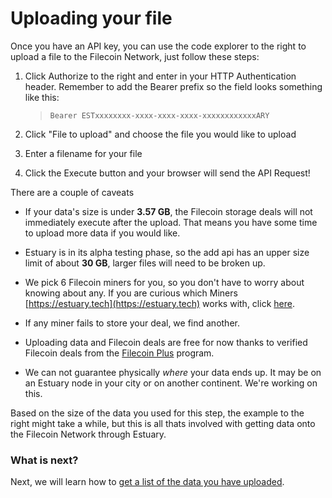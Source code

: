 # Uploading your file

Once you have an API key, you can use the code explorer to the right to upload a file to the Filecoin Network, just follow these steps:

1. Click Authorize to the right and enter in your HTTP Authentication header. Remember to add the Bearer prefix so the field looks something like this:

   > `Bearer ESTxxxxxxxx-xxxx-xxxx-xxxx-xxxxxxxxxxxxARY`

2. Click "File to upload" and choose the file you would like to upload
3. Enter a filename for your file
4. Click the Execute button and your browser will send the API Request!

There are a couple of caveats

- If your data's size is under **3.57 GB**, the Filecoin storage deals will not immediately execute after the upload. That means you have some time to upload more data if you would like.

- Estuary is in its alpha testing phase, so the add api has an upper size limit of about **30 GB**, larger files will need to be broken up.

- We pick 6 Filecoin miners for you, so you don't have to worry about knowing about any. If you are curious which Miners [https://estuary.tech](https://estuary.tech) works with, click [here](https://estuary.tech/ecosystem).

- If any miner fails to store your deal, we find another.

- Uploading data and Filecoin deals are free for now thanks to verified Filecoin deals from the [Filecoin Plus](https://docs.filecoin.io/store/filecoin-plus/) program.

- We can not guarantee physically _where_ your data ends up. It may be on an Estuary node in your city or on another continent. We're working on this.

Based on the size of the data you used for this step, the example to the right might take a while, but this is all thats involved with getting data onto the Filecoin Network through Estuary.

### What is next?

Next, we will learn how to [get a list of the data you have uploaded](https://docs.estuary.tech/tutorial-listing-your-files).
